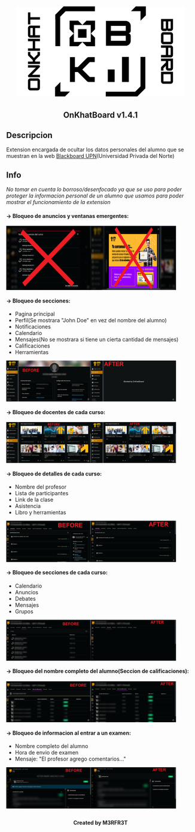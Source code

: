 <h1 align="center"><img src="/img/OnKhatBoard.png" alt="OnKhatBoard" width="450px" height="240px"></h1>
<h2 align="center">OnKhatBoard v1.4.1</h2>

## Descripcion

Extension encargada de ocultar los datos personales del alumno que se muestran en la web <a href="https://upn.blackboard.com/">Blackboard UPN</a>(Universidad Privada del Norte)

## Info

<i>No tomar en cuenta lo borroso/desenfocado ya que se uso para poder proteger la informacion personal de un alumno que usamos para poder mostrar el funcionamiento de la extension</i>

#### -> Bloqueo de anuncios y ventanas emergentes:

<div style="display:flex;">
  <img src="/img/announcement.png" alt="announcement" style="width:45%;">
  <img src="/img/popup.png" alt="popup" style="width:45%;">
</div>

#### -> Bloqueo de secciones:

- Pagina principal
- Perfil(Se mostrara "John Doe" en vez del nombre del alumno)
- Notificaciones
- Calendario
- Mensajes(No se mostrara si tiene un cierta cantidad de mensajes)
- Calificaciones
- Herramientas

<div style="display:flex;">
  <img src="/img/profile.png" alt="profile" style="width:45%;">
  <img src="/img/profile_block.png" alt="profile_block" style="width:45%;">
</div>

#### -> Bloqueo de docentes de cada curso:

<div style="display:flex;">
  <img src="/img/course_info.png" alt="course_info" style="width:45%;">
  <img src="/img/course_info_block.png" alt="course_info_block" style="width:45%;">
</div>

#### -> Bloqueo de detalles de cada curso:

- Nombre del profesor
- Lista de participantes
- Link de la clase
- Asistencia
- Libro y herramientas

<div style="display:flex;">
  <img src="/img/course_details.png" alt="course_details" style="width:45%;">
  <img src="/img/course_details_block.png" alt="course_details_block" style="width:45%;">
</div>

#### -> Bloqueo de secciones de cada curso:

- Calendario
- Anuncios
- Debates
- Mensajes
- Grupos

<div style="display:flex;">
  <img src="/img/course_nav.png" alt="course_nav" style="width:45%;">
  <img src="/img/course_nav_block.png" alt="course_nav_block" style="width:45%;">
</div>

#### -> Bloqueo del nombre completo del alumno(Seccion de calificaciones):

<div style="display:flex;">
  <img src="/img/exam_student_name.png" alt="exam_student_name" style="width:45%;">
  <img src="/img/exam_student_name_block.png" alt="exam_student_name_block" style="width:45%;">
</div>

#### -> Bloqueo de informacion al entrar a un examen:

- Nombre completo del alumno
- Hora de envio de examen
- Mensaje: "El profesor agrego comentarios..."

<div style="display:flex;">
  <img src="/img/exam_data.png" alt="exam_data" style="width:45%;">
  <img src="/img/exam_data_block.png" alt="exam_data_block" style="width:45%;">
</div>

##

<h4 align="center">Created by M3RFR3T</h1>
